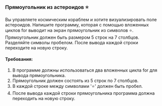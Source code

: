 
### Прямоугольник из астероидов ⭐

Вы управляете космическим кораблем и хотите визуализировать поле астероидов. Напишите программу, которая с помощью вложенных циклов for выводит на экран прямоугольник из символов ⭐. Прямоугольник должен быть размером 5 строк на 7 столбцов. Разделяйте символы пробелом. После вывода каждой строки переходите на новую строку.

#### Требования:
1. В программе должны использоваться два вложенных цикла for для вывода прямоугольника. 
2. Прямоугольник должен состоять из 5 строк по 7 столбцов. 
3. В каждой строке между символами '⭐' должен быть пробел. 
4. После вывода каждой строки прямоугольника программа должна переходить на новую строку.